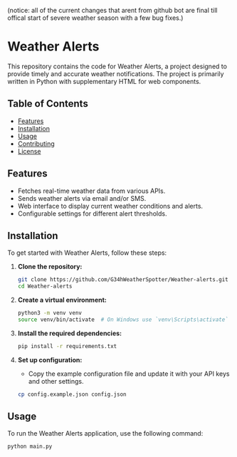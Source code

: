 
(notice: all of the current changes that arent from github bot are final till offical start of severe weather season with a few bug fixes.)


# Weather Alerts

This repository contains the code for Weather Alerts, a project designed to provide timely and accurate weather notifications. The project is primarily written in Python with supplementary HTML for web components.

## Table of Contents

- [Features](#features)
- [Installation](#installation)
- [Usage](#usage)
- [Contributing](#contributing)
- [License](#license)

## Features

- Fetches real-time weather data from various APIs.
- Sends weather alerts via email and/or SMS.
- Web interface to display current weather conditions and alerts.
- Configurable settings for different alert thresholds.

## Installation

To get started with Weather Alerts, follow these steps:

1. **Clone the repository:**
    ```bash
    git clone https://github.com/G34hWeatherSpotter/Weather-alerts.git
    cd Weather-alerts
    ```

2. **Create a virtual environment:**
    ```bash
    python3 -m venv venv
    source venv/bin/activate  # On Windows use `venv\Scripts\activate`
    ```

3. **Install the required dependencies:**
    ```bash
    pip install -r requirements.txt
    ```

4. **Set up configuration:**
    - Copy the example configuration file and update it with your API keys and other settings.
    ```bash
    cp config.example.json config.json
    ```

## Usage

To run the Weather Alerts application, use the following command:

```bash
python main.py
